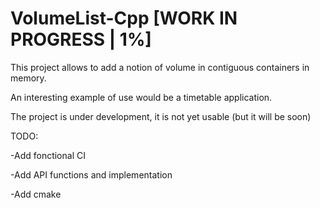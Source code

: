 # VolumeList-Cpp [WORK IN PROGRESS | 1%]


This project allows to add a notion of volume in contiguous containers in memory. 

An interesting example of use would be a timetable application.

The project is under development, it is not yet usable (but it will be soon)

TODO:

-Add fonctional CI

-Add API functions and implementation

-Add cmake
